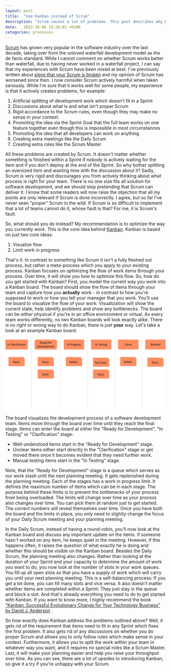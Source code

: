 ```yaml
---
layout: post
title:  "Use Kanban instead of Scrum"
description: "Scrum causes a lot of problems. This post describes why Kanban might be the better choice for many teams and how to get started."
date:   2022-10-06 15:26:01 +0100
categories: processes
---
```

[Scrum](https://scrumguides.org/index.html) has grown very popular in the software industry over the
last decade, taking over from the unloved waterfall development model as the de facto standard.
While I cannot comment on whether Scrum works better than
waterfall, due to having never worked in a waterfall project, I can say that my experiences
with Scrum have been mixed at best. I've previously written
about [signs that your Scrum is broken](https://thinkingsideways.net/processes/2019/12/15/how-not-to-do-scrum.html)
and my opinion of Scrum has worsened since then. I now consider Scrum actively harmful when taken
seriously. While I'm sure that it works well for some people, my experience is that it actively
creates problems, for example:

1. Artificial splitting of development work which doesn't fit in a Sprint
2. Discussions about what is and what isn't proper Scrum
3. Rigid accordance to the Scrum rules, even though they may make no sense in your context.
4. Promoting the idea via the Sprint Goal that the full team works on one feature together even
   though this is impossible in most circumstances
5. Promoting the idea that all developers can work on anything
6. Creating extra meetings like the Daily Scrum
7. Creating extra roles like the Scrum Master

All these problems are created by Scrum. It doesn't matter whether
something is finished within a Sprint if nobody is actively waiting for the item and if you don't
deploy at the end of the Sprint. So why bother splitting an oversized item and wasting time
with the discussion about it? Sadly, Scrum is very rigid and discourages you from
actively thinking about what process is right for your team. There is no one size fits all solution
for software development,
and we should stop pretending that Scrum can deliver it. I know that some readers will now raise
the objection that all my points are only relevant if Scrum is done incorrectly. I agree, but so far
I've never seen "proper" Scrum in the wild. If Scrum is so difficult to implement that a lot of
teams
cannot do it, whose fault is that? For me, it is Scrum's fault.

So, what should you do instead? My recommendation is to optimize the way you currently work. This is
the core idea behind [Kanban](https://en.wikipedia.org/wiki/Kanban_(development)). Kanban is based
on just two core ideas:

1. Visualize flow
2. Limit work in progress

That's it. In contrast to something like Scrum it isn't a fully fleshed out process, but rather a
meta-process which you apply to your existing process. Kanban focuses on optimizing the flow of work
items through your process. Over time, it will show you how to optimize this flow. So, how do you
get
started with Kanban? First, you model the current way you work into a Kanban board. The
board should show the flow of items through your team and capture how you **actually** work - in
contrast to how
you're supposed to work or how you tell your manager that you work. You'll use the board to
visualize the flow of your work. Visualization will show the current state, help identify problems
and show any
bottlenecks. The board can be either physical if you're in an office environment or virtual. As
every team works differently, no two Kanban boards will look exactly alike. There is no
right or wrong way to do Kanban, there is just **your** way. Let's take a look at an example Kanban
board:

![kanban board](/images/kanbanboard.png)

The board visualizes the development process of a software development team. Items move through the
board over time until they reach the final stage. Items can enter the board at either the "Ready for
Development", "In Testing" or "Clarification" stage:

- Well-understood items start in the "Ready for Development" stage.
- Unclear items either start directly in the "Clarification" stage or get moved there once it
  becomes evident that they need further work.
- Manual testing items start in the "In Testing" stage.

Note, that the "Ready for Development" stage is a queue which serves as our work
stash until the next planning meeting. It gets replenished during the planning meeting.
Each of the stages has a work in progress limit. It
defines the maximum number of items which can be in each stage. The purpose behind these limits is
to prevent the bottlenecks of your process from being overloaded. The limits will change
over time
as your process also changes over time. You can pick them at random just to get started. The correct
numbers will reveal themselves over time. Once you have both the board and the limits in
place, you only need to slightly change the focus of your Daily Scrum meeting and your planning
meeting.

In the Daily Scrum, instead of having a round-robin, you'll now look at the Kanban board and
discuss any important update on the items. If someone hasn't worked on any item, he keeps quiet in
the meeting. However, if this happens often, it raises the question of what exactly he is doing and
whether this should be visible on the Kanban board. Besides the Daily Scrum, the planning meeting
also
changes. Rather than looking at the duration of your Sprint and your capacity to determine the
amount of work you want to do,
you now look at the number of slots in your work queues. You fill up all open slots so that you
have a supply of work which will carry you until your next planning meeting. This is a
self-balancing process: If you get a lot done, you can fill many slots and vice versa. It also
doesn't matter whether items are completed within a Sprint: They just stay
in the queue and block a slot. And that's already everything you need to do to get started with
Kanban. If you want to know more, I highly recommend the
book ["Kanban: Successful Evolutionary Change for
Your Technology Business" by David J. Anderson](https://www.goodreads.com/en/book/show/8086552-kanban)
.

So how exactly does Kanban address the problems outlined above? Well, it gets rid of the
requirement
that items need to fit in any Sprint which fixes the first problem. It also gets rid
of any discussions on whether you do proper Scrum and allows you to only follow rules which make
sense
in your context. Furthermore, it allows you to split the work within your team in whatever way you
want,
and it requires no special roles like a Scrum Master. Last, it will make your planning easier
and help you raise your throughput over time. As you can see, there are a lot of upsides to
introducing Kanban, so give it a try if you're unhappy with your Scrum.
